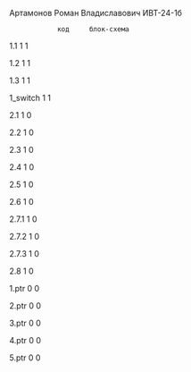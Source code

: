 Артамонов Роман Владиславович ИВТ-24-1б 

                код     блок-схема

1.1             1           1

1.2             1           1

1.3             1           1

1_switch        1           1

2.1             1           0

2.2             1           0

2.3             1           0

2.4             1           0

2.5             1           0

2.6             1           0

2.7.1           1           0

2.7.2           1           0

2.7.3           1           0

2.8             1           0

1.ptr           0           0

2.ptr           0           0

3.ptr           0           0

4.ptr           0           0

5.ptr           0           0